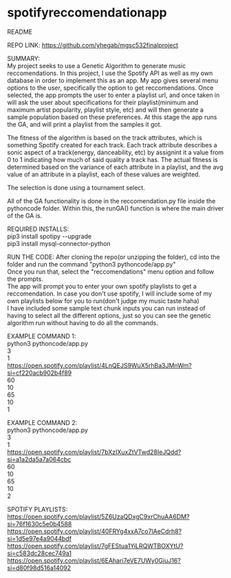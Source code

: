# spotifyreccomendationapp
README

REPO LINK: 
https://github.com/yhegab/mgsc532finalproject

SUMMARY:  
My project seeks to use a Genetic Algorithm to generate music reccomendations. In this project, I use the Spotify API as well as my own database in order to implement this as an app. My app gives several menu options to the user, specifically the option to get reccomendations. Once selected, the app prompts the user to enter a playlist url, and once taken in will ask the user about specifications for their playlist(minimum and maximum artist popularity, playlist style, etc) and will then generate a sample population based on these preferences. At this stage the app runs the GA, and will print a playlist from the samples it got.  

The fitness of the algorithm is based on the track attributes, which is something Spotify created for each track. Each track attribute describes a sonic aspect of a track(energy, danceability, etc) by assignint it a value from 0 to 1 indicating how much of said quality a track has. The actual fitness is determined based on the variance of each attribute in a playlist, and the avg value of an attribute in a playlist, each of these values are weighted.  

The selection is done using a tournament select.  

All of the GA functionality is done in the reccomendation.py file inside the pythoncode folder. Within this, the runGA() function is where the main driver of the GA is.


REQUIRED INSTALLS:  
pip3 install spotipy --upgrade  
pip3 install mysql-connector-python  

RUN THE CODE:
After cloning the repo(or unzipping the folder), cd into the folder and run the command "python3 pythoncode/app.py"  
Once you run that, select the "reccomendations" menu option and follow the prompts.  
The app will prompt you to enter your own spotify playlists to get a reccomendation. In case you don't use spotify, I will include some of my own playlists below for you to run(don't judge my music taste haha)  
I have included some sample text chunk inputs you can run instead of having to select all the different options, just so you can see the genetic algorithm run without having to do all the commands.  

EXAMPLE COMMAND 1:  
python3 pythoncode/app.py  
3  
1  
https://open.spotify.com/playlist/4LnQEJS9WuX5rhBa3JMnWm?si=cf220acb902b4f89  
60  
10  
65  
10  
1  

EXAMPLE COMMAND 2:  
python3 pythoncode/app.py  
3  
1  
https://open.spotify.com/playlist/7bXzIXuxZtVTwd28IeJQdd?si=a1a2da5a7a064cbc  
60  
10  
65  
10  
2  


SPOTIFY PLAYLISTS:  
https://open.spotify.com/playlist/5Z6UzaQDxgC9xrChuAA6DM?si=76f1630c5e0b4588
https://open.spotify.com/playlist/40FRYg4xxA7co7lAeCdrh8?si=1d5e97e4a9044bdf
https://open.spotify.com/playlist/7gFEStua1YiLRQWTBOXYtU?si=c583dc28cec749a1
https://open.spotify.com/playlist/6EAhari7eVE7UWy0GiuJ16?si=d80f98d516a14092



